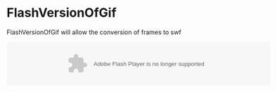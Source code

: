 # FlashVersionOfGif
FlashVersionOfGif will allow the conversion of frames to swf  




<embed style="display: block; margin-left: auto; margin-right: auto;" src="https://storage.googleapis.com/wzukusers/user-27611432/flash/58f4e0db50976TDgCBtq/FlashVersionOfGifAS3.swf" type="application/x-shockwave-flash" width="600" height="100">



